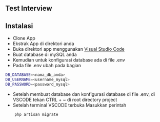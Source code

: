 

## Test Interview

## Instalasi

- Clone App
- Ekstrak App di direktori anda
- Buka direktori app menggunakan [Visual Studio Code](https://code.visualstudio.com/)
- Buat database di mySQL anda 
- Kemudian untuk konfigurasi database ada di file .env 
- Pada file .env ubah pada bagian
```bash
DB_DATABASE=<nama_db_anda>
DB_USERNAME=<username_mysql>
DB_PASSWORD=<password_mysql>
```

- Setelah membuat database dan konfigurasi database di file .env, di VSCODE tekan CTRL + ~ di root directory project
- Setelah terminal VSCODE terbuka Masukkan perintah 
```bash
    php artisan migrate
```
